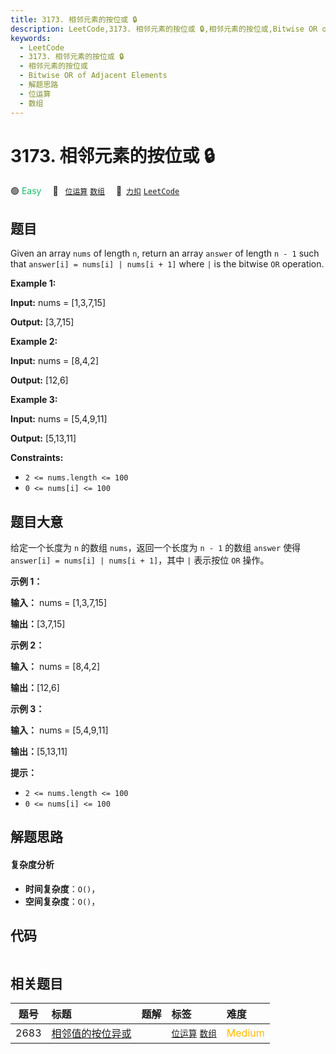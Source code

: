 ```yaml
---
title: 3173. 相邻元素的按位或 🔒
description: LeetCode,3173. 相邻元素的按位或 🔒,相邻元素的按位或,Bitwise OR of Adjacent Elements,解题思路,位运算,数组
keywords:
  - LeetCode
  - 3173. 相邻元素的按位或 🔒
  - 相邻元素的按位或
  - Bitwise OR of Adjacent Elements
  - 解题思路
  - 位运算
  - 数组
---
```


# 3173. 相邻元素的按位或 🔒

🟢 <font color=#15bd66>Easy</font>&emsp; 🔖&ensp; [`位运算`](/tag/bit-manipulation.md) [`数组`](/tag/array.md)&emsp; 🔗&ensp;[`力扣`](https://leetcode.cn/problems/bitwise-or-of-adjacent-elements) [`LeetCode`](https://leetcode.com/problems/bitwise-or-of-adjacent-elements)

## 题目

Given an array `nums` of length `n`, return an array `answer` of length `n - 1` such that `answer[i] = nums[i] | nums[i + 1]` where `|` is the bitwise `OR` operation.



**Example 1:**

**Input:** nums = [1,3,7,15]

**Output:** [3,7,15]

**Example 2:**

**Input:** nums = [8,4,2]

**Output:** [12,6]

**Example 3:**

**Input:** nums = [5,4,9,11]

**Output:** [5,13,11]



**Constraints:**

  * `2 <= nums.length <= 100`
  * `0 <= nums[i] <= 100`


## 题目大意

给定一个长度为 `n` 的数组 `nums`，返回一个长度为 `n - 1` 的数组 `answer` 使得 `answer[i] = nums[i] | nums[i + 1]`，其中 `|` 表示按位 `OR` 操作。



**示例 1：**

**输入：** nums = [1,3,7,15]

**输出：**[3,7,15]



**示例 2：**

**输入：** nums = [8,4,2]

**输出：**[12,6]



**示例 3：**

**输入：** nums = [5,4,9,11]

**输出：**[5,13,11]



**提示：**

  * `2 <= nums.length <= 100`
  * `0 <= nums[i] <= 100`


## 解题思路

#### 复杂度分析

- **时间复杂度**：`O()`，
- **空间复杂度**：`O()`，

## 代码

```javascript

```

## 相关题目

<!-- prettier-ignore -->
| 题号 | 标题 | 题解 | 标签 | 难度 |
| :------: | :------ | :------: | :------ | :------ |
| 2683 | [相邻值的按位异或](https://leetcode.com/problems/neighboring-bitwise-xor) |  |  [`位运算`](/tag/bit-manipulation.md) [`数组`](/tag/array.md) | <font color=#ffb800>Medium</font> |